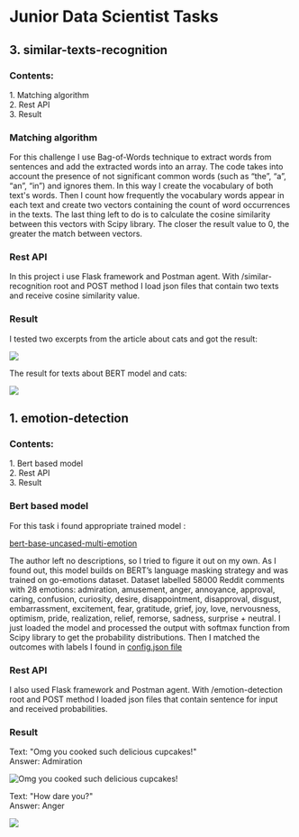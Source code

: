 <h1>Junior Data Scientist Tasks</h1>

<h2>3. similar-texts-recognition </h2>

<h3>Contents: </h3>
1. Matching algorithm <br>
2. Rest API<br>
3. Result<br>

<h3>Matching algorithm</h3>
For this challenge I use Bag-of-Words technique to extract words from sentences and add the extracted words into an array. The code takes into account the presence of not significant common words (such as “the”, “a”, “an”, “in”) and ignores them. In this way I create the vocabulary of both text's words. Then I count how frequently the vocabulary words appear in each text and create two vectors containing the count of word occurrences in the texts. The last thing left to do is to calculate the cosine similarity between this vectors with Scipy library. The closer the result value to 0, the greater the match between vectors.
<h3>Rest API</h3>
In this project i use Flask framework and Postman agent. With /similar-recognition root and POST method I load json files that contain two texts and receive cosine similarity value.
<h3>Result</h3>
I tested two excerpts from the article about cats and got the result: 

![](https://sun9-41.userapi.com/impg/EorLkSqQZgGNi4IvBSzBM1jGtzOuAnfVSsxNXw/Caxg2Cmo1ZA.jpg?size=1792x537&quality=96&sign=58e9ed026a14e8ee97e02e732b8cce7b&type=album)


The result for texts about BERT model and cats:

![](https://sun9-52.userapi.com/impg/HuG3I_2Oi6vBSmmowQoKCE0fEuAee07nQI4RFw/Mp0RJOkQjoo.jpg?size=1790x542&quality=96&sign=431e423b8125f50191fe15d3ed538825&type=album)




<h2>1. emotion-detection </h2>

<h3>Contents: </h3>
1. Bert based model <br>
2. Rest API<br>
3. Result<br>

<h3>Bert based model</h3>
For this task i found appropriate trained model : 

[bert-base-uncased-multi-emotion](https://huggingface.co/poom-sci/bert-base-uncased-multi-emotion?text=I+like+you.+I+love+you)

The author left no descriptions, so I tried to figure it out on my own.
As I found out, this model builds on BERT’s language masking strategy and was trained on go-emotions dataset. Dataset labelled 58000 Reddit comments with 28 emotions: admiration, amusement, anger, annoyance, approval, caring, confusion, curiosity, desire, disappointment, disapproval, disgust, embarrassment, excitement, fear, gratitude, grief, joy, love, nervousness, optimism, pride, realization, relief, remorse, sadness, surprise + neutral.
I just loaded the model and processed the output with softmax function from Scipy library to get the probability distributions. Then I matched the outcomes with labels I found in [config.json file](https://huggingface.co/poom-sci/bert-base-uncased-multi-emotion/blob/main/config.json) 

<h3>Rest API</h3>
I also used Flask framework and Postman agent. With /emotion-detection root and POST method I loaded json files that contain sentence for input and received probabilities.

<h3>Result</h3>

Text: "Omg you cooked such delicious cupcakes!"<br>
Answer: Admiration

![Omg you cooked such delicious cupcakes!](https://sun1-15.userapi.com/impg/FF0s8xPJt8YTvn59rn4OvH1Bu_NHbdGZpK-Y1g/3okXSe6Vuwk.jpg?size=1773x668&quality=96&sign=d2a4dbb720e91a1e97179827f514e21b&type=album)


Text: "How dare you?" <br> Answer: Anger

![](https://sun9-44.userapi.com/impg/PjG0bMMhNxtE_CVxywwft1_QnVxWO-ECNYu4kw/uGzOw-gyxJE.jpg?size=1795x673&quality=96&sign=fa00fa99143da419d2a34cb92c28b227&type=album)







